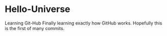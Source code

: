 # Hello-Universe
Learning Git-Hub
Finally learning exactly how GitHub works.  Hopefully this is the first of many commits.
